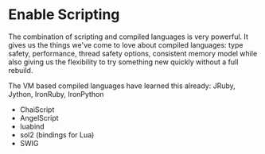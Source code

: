 # Enable Scripting

The combination of scripting and compiled languages is very powerful. It gives us the things we've come to love about compiled languages: type safety, performance, thread safety options, consistent memory model while also giving us the flexibility to try something new quickly without a full rebuild.

The VM based compiled languages have learned this already: JRuby, Jython, IronRuby, IronPython 

 * ChaiScript
 * AngelScript
 * luabind
 * sol2 (bindings for Lua)
 * SWIG
